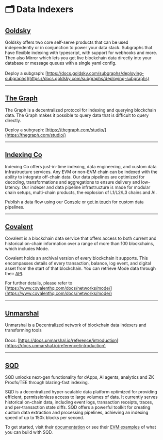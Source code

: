 # 🗂️ Data Indexers

## [Goldsky](https://goldsky.com/)

Goldsky offers two core self-serve products that can be used independently or in conjunction to power your data stack. Subgraphs that have flexible indexing with typescript, with support for webhooks and more. Then also Mirror which lets you get live blockchain data directly into your database or message queues with a single yaml config.\
\
Deploy a subgraph: [https://docs.goldsky.com/subgraphs/deploying-subgraphs](https://docs.goldsky.com/subgraphs/deploying-subgraphs)

---

## [The Graph](https://thegraph.com/)

The Graph is a decentralized protocol for indexing and querying blockchain data. The Graph makes it possible to query data that is difficult to query directly.

Deploy a subgraph: [https://thegraph.com/studio/](https://thegraph.com/studio/)

---

## [Indexing Co](https://www.indexing.co)

Indexing Co offers just-in-time indexing, data engineering, and custom data infrastructure services. Any EVM or non-EVM chain can be indexed with the ability to integrate off-chain data. Our data pipelines are optimized for decoding, transformations and aggregations to ensure delivery and low-latency. Our indexer and data pipeline infrastructure is made for modular chain setups, multi-chain products, the explosion of L1/L2/L3 chains and AI. 

Publish a data flow using our [Console](https://console.indexing.co/) or [get in touch](https://www.indexing.co/get-in-touch) for custom data pipelines.

---

## [Covalent](https://www.covalenthq.com/docs/networks/mode-testnet/)

Covalent is a blockchain data service that offers access to both current and historical on-chain information over a range of more than 100 blockchains, which includes Mode.

Covalent holds an archival version of every blockchain it supports. This encompasses details of every transaction, balance, log event, and digital asset from the start of that blockchain. You can retrieve Mode data through their [API](https://www.covalenthq.com/docs/networks/mode-testnet/).

For further details, please refer to [https://www.covalenthq.com/docs/networks/mode/](https://www.covalenthq.com/docs/networks/mode/)

---

## [Unmarshal](https://unmarshal.io/)

Unmarshal is a Decentralized network of blockchain data indexers and transforming tools\
\
Docs: [https://docs.unmarshal.io/reference/introduction](https://docs.unmarshal.io/reference/introduction)

---

## [SQD](https://sqd.dev/)

SQD unlocks next-gen functionality for dApps, AI agents, analytics and ZK Proofs/TEE through blazing-fast indexing.

SQD is a decentralized hyper-scalable data platform optimized for providing efficient, permissionless access to large volumes of data. It currently serves historical on-chain data, including event logs, transaction receipts, traces, and per-transaction state diffs. SQD offers a powerful toolkit for creating custom data extraction and processing pipelines, achieving an indexing speed of up to 150k blocks per second.

To get started, visit their [documentation](https://docs.sqd.dev/) or see their [EVM examples](https://github.com/subsquid-labs/squid-evm-examples) of what you can build with SQD.
